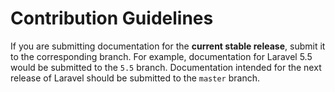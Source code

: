 # Contribution Guidelines

If you are submitting documentation for the **current stable release**, submit it to the corresponding branch. For example, documentation for Laravel 5.5 would be submitted to the `5.5` branch. Documentation intended for the next release of Laravel should be submitted to the `master` branch.
